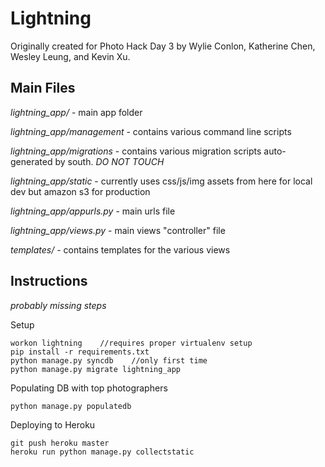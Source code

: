 Lightning
=========

Originally created for Photo Hack Day 3 by Wylie Conlon, Katherine Chen, Wesley Leung, and Kevin Xu.

Main Files
----------------
_lightning\_app/_ - main app folder

_lightning\_app/management_ - contains various command line scripts

_lightning\_app/migrations_ - contains various migration scripts auto-generated by south. *DO NOT TOUCH*

_lightning\_app/static_ - currently uses css/js/img assets from here for local dev but amazon s3 for production

_lightning\_app/appurls.py_ - main urls file

_lightning\_app/views.py_ - main views "controller" file

_templates/_ - contains templates for the various views


Instructions
----------------
_probably missing steps_

Setup

    workon lightning    //requires proper virtualenv setup
    pip install -r requirements.txt
    python manage.py syncdb    //only first time
    python manage.py migrate lightning_app

Populating DB with top photographers

    python manage.py populatedb
    
Deploying to Heroku

    git push heroku master
    heroku run python manage.py collectstatic